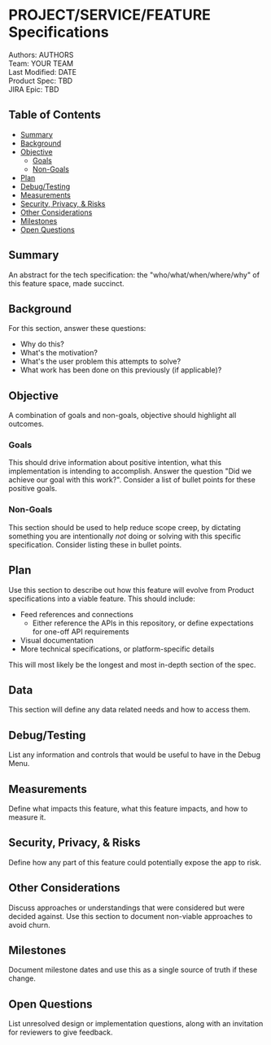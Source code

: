 # PROJECT/SERVICE/FEATURE Specifications
Authors: AUTHORS\
Team: YOUR TEAM\
Last Modified: DATE\
Product Spec: TBD\
JIRA Epic: TBD

## Table of Contents

- [Summary](#summary)
- [Background](#background)
- [Objective](#objective)
  - [Goals](#goals)
  - [Non-Goals](#non-goals)
- [Plan](#plan)
- [Debug/Testing](#debugtesting)
- [Measurements](#Measurements)
- [Security, Privacy, & Risks](#security-privacy--risks)
- [Other Considerations](#other-considerations)
- [Milestones](#milestones)
- [Open Questions](#open-questions)

## Summary

An abstract for the tech specification: the "who/what/when/where/why" of this feature space, made succinct.

## Background

For this section, answer these questions:
* Why do this?
* What's the motivation?
* What's the user problem this attempts to solve?
* What work has been done on this previously (if applicable)?

## Objective

A combination of goals and non-goals, objective should highlight all outcomes.

### Goals

This should drive information about positive intention, what this implementation is intending to accomplish. Answer the question "Did we achieve our goal with this work?". Consider a list of bullet points for these positive goals.

### Non-Goals

This section should be used to help reduce scope creep, by dictating something you are intentionally *not* doing or solving with this specific specification. Consider listing these in bullet points.

## Plan

Use this section to describe out how this feature will evolve from Product specifications into a viable feature. This should include:

* Feed references and connections
  * Either reference the APIs in this repository, or define expectations for one-off API requirements
* Visual documentation
* More technical specifications, or platform-specific details

This will most likely be the longest and most in-depth section of the spec.

## Data

This section will define any data related needs and how to access them.

## Debug/Testing

List any information and controls that would be useful to have in the Debug Menu.

## Measurements

Define what impacts this feature, what this feature impacts, and how to measure it.

## Security, Privacy, & Risks

Define how any part of this feature could potentially expose the app to risk.

## Other Considerations

Discuss approaches or understandings that were considered but were decided against. Use this section to document non-viable approaches to avoid churn.

## Milestones

Document milestone dates and use this as a single source of truth if these change.

## Open Questions

List unresolved design or implementation questions, along with an invitation for reviewers to give feedback.
